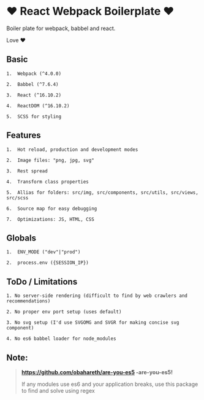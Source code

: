 # :heart: React Webpack Boilerplate :heart:
Boiler plate for webpack, babbel and react.

Love :heart:

## Basic
```
1.  Webpack (^4.0.0)

2.  Babbel (^7.6.4)

3.  React (^16.10.2) 
        
4.  ReactDOM (^16.10.2)

5.  SCSS for styling
```

## Features
```
1.  Hot reload, production and development modes

2.  Image files: "png, jpg, svg"

3.  Rest spread

4.  Transform class properties

5.  Allias for folders: src/img, src/components, src/utils, src/views, src/scss

6.  Source map for easy debugging

7.  Optimizations: JS, HTML, CSS

```

## Globals
```
1.  ENV_MODE ("dev"|"prod")

2.  process.env ({SESSION_IP})
```

## ToDo / Limitations
```
1. No server-side rendering (difficult to find by web crawlers and recommendations)

2. No proper env port setup (uses default)

3. No svg setup (I'd use SVGOMG and SVGR for making concise svg component)

4. No es6 babbel loader for node_modules 
```

## __Note:__
>**https://github.com/obahareth/are-you-es5 -are-you-es5!**
>
>If any modules use es6 and your application breaks, use this package to find and solve using regex
